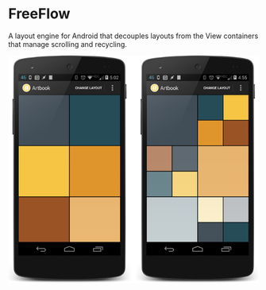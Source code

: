 FreeFlow
========

A layout engine for Android that decouples layouts from the View containers that manage scrolling and recycling. 

![](examples/ArtBook/screenshots/freeflow.png)


